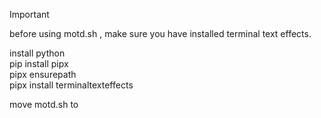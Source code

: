 > [!IMPORTANT]
> before using motd.sh , make sure you have installed terminal text effects.

install python  
pip install pipx  
pipx ensurepath  
pipx install terminaltexteffects

move motd.sh to


